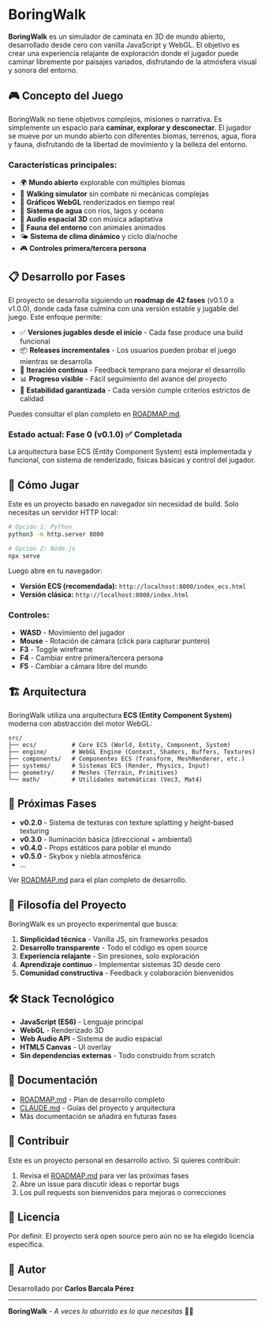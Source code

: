 # BoringWalk

**BoringWalk** es un simulador de caminata en 3D de mundo abierto, desarrollado desde cero con vanilla JavaScript y WebGL. El objetivo es crear una experiencia relajante de exploración donde el jugador puede caminar libremente por paisajes variados, disfrutando de la atmósfera visual y sonora del entorno.

## 🎮 Concepto del Juego

BoringWalk no tiene objetivos complejos, misiones o narrativa. Es simplemente un espacio para **caminar, explorar y desconectar**. El jugador se mueve por un mundo abierto con diferentes biomas, terrenos, agua, flora y fauna, disfrutando de la libertad de movimiento y la belleza del entorno.

### Características principales:
- 🌍 **Mundo abierto** explorable con múltiples biomas
- 🚶 **Walking simulator** sin combate ni mecánicas complejas
- 🎨 **Gráficos WebGL** renderizados en tiempo real
- 🌊 **Sistema de agua** con ríos, lagos y océano
- 🎵 **Audio espacial 3D** con música adaptativa
- 🦌 **Fauna del entorno** con animales animados
- 🌤️ **Sistema de clima dinámico** y ciclo día/noche
- 🎮 **Controles primera/tercera persona**

## 📋 Desarrollo por Fases

El proyecto se desarrolla siguiendo un **roadmap de 42 fases** (v0.1.0 a v1.0.0), donde cada fase culmina con una versión estable y jugable del juego. Este enfoque permite:

- ✅ **Versiones jugables desde el inicio** - Cada fase produce una build funcional
- 📦 **Releases incrementales** - Los usuarios pueden probar el juego mientras se desarrolla
- 🔄 **Iteración continua** - Feedback temprano para mejorar el desarrollo
- 📊 **Progreso visible** - Fácil seguimiento del avance del proyecto
- 🐛 **Estabilidad garantizada** - Cada versión cumple criterios estrictos de calidad

Puedes consultar el plan completo en [ROADMAP.md](ROADMAP.md).

### Estado actual: **Fase 0 (v0.1.0) ✅ Completada**

La arquitectura base ECS (Entity Component System) está implementada y funcional, con sistema de renderizado, físicas básicas y control del jugador.

## 🚀 Cómo Jugar

Este es un proyecto basado en navegador sin necesidad de build. Solo necesitas un servidor HTTP local:

```bash
# Opción 1: Python
python3 -m http.server 8000

# Opción 2: Node.js
npx serve
```

Luego abre en tu navegador:
- **Versión ECS (recomendada):** `http://localhost:8000/index_ecs.html`
- **Versión clásica:** `http://localhost:8000/index.html`

### Controles:
- **WASD** - Movimiento del jugador
- **Mouse** - Rotación de cámara (click para capturar puntero)
- **F3** - Toggle wireframe
- **F4** - Cambiar entre primera/tercera persona
- **F5** - Cambiar a cámara libre del mundo

## 🏗️ Arquitectura

BoringWalk utiliza una arquitectura **ECS (Entity Component System)** moderna con abstracción del motor WebGL:

```
src/
├── ecs/          # Core ECS (World, Entity, Component, System)
├── engine/       # WebGL Engine (Context, Shaders, Buffers, Textures)
├── components/   # Componentes ECS (Transform, MeshRenderer, etc.)
├── systems/      # Sistemas ECS (Render, Physics, Input)
├── geometry/     # Meshes (Terrain, Primitives)
└── math/         # Utilidades matemáticas (Vec3, Mat4)
```

## 📅 Próximas Fases

- **v0.2.0** - Sistema de texturas con texture splatting y height-based texturing
- **v0.3.0** - Iluminación básica (direccional + ambiental)
- **v0.4.0** - Props estáticos para poblar el mundo
- **v0.5.0** - Skybox y niebla atmosférica
- ...

Ver [ROADMAP.md](ROADMAP.md) para el plan completo de desarrollo.

## 🎯 Filosofía del Proyecto

BoringWalk es un proyecto experimental que busca:

1. **Simplicidad técnica** - Vanilla JS, sin frameworks pesados
2. **Desarrollo transparente** - Todo el código es open source
3. **Experiencia relajante** - Sin presiones, solo exploración
4. **Aprendizaje continuo** - Implementar sistemas 3D desde cero
5. **Comunidad constructiva** - Feedback y colaboración bienvenidos

## 🛠️ Stack Tecnológico

- **JavaScript (ES6)** - Lenguaje principal
- **WebGL** - Renderizado 3D
- **Web Audio API** - Sistema de audio espacial
- **HTML5 Canvas** - UI overlay
- **Sin dependencias externas** - Todo construido from scratch

## 📖 Documentación

- [ROADMAP.md](ROADMAP.md) - Plan de desarrollo completo
- [CLAUDE.md](CLAUDE.md) - Guías del proyecto y arquitectura
- Más documentación se añadirá en futuras fases

## 🤝 Contribuir

Este es un proyecto personal en desarrollo activo. Si quieres contribuir:

1. Revisa el [ROADMAP.md](ROADMAP.md) para ver las próximas fases
2. Abre un issue para discutir ideas o reportar bugs
3. Los pull requests son bienvenidos para mejoras o correcciones

## 📜 Licencia

Por definir. El proyecto será open source pero aún no se ha elegido licencia específica.

## 👤 Autor

Desarrollado por **Carlos Barcala Pérez**

---

**BoringWalk** - *A veces lo aburrido es lo que necesitas* 🚶‍♂️